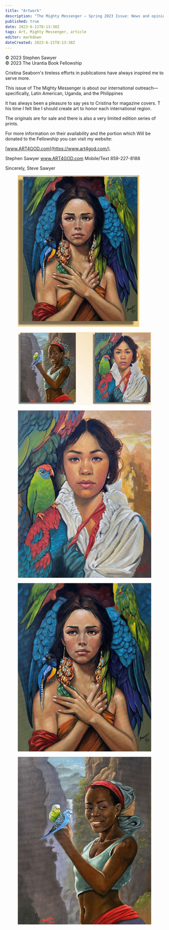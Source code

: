 ```yaml
---
title: "Artwork"
description: "The Mighty Messenger — Spring 2023 Issue: News and opinions for Readers of The Urantia Book"
published: true
date: 2023-6-21T8:13:38Z
tags: Art, Mighty Messenger, article
editor: markdown
dateCreated: 2023-6-21T8:13:38Z
---
```


<p class="v-card v-sheet theme--light grey lighten-3 px-2">© 2023 Stephen Sawyer<br>© 2023 The Urantia Book Fellowship</p>

Cristina Seaborn's tireless efforts in publications have always inspired me to serve more.

This issue of The Mighty Messenger is about our international outreach—specifically, Latin American, Uganda, and the Philippines

It has always been a pleasure to say yes to Cristina for magazine covers. T his time I felt like I should create art to honor each international region.

The originals are for sale and there is also a very limited edition series of prints.

For more information on their availability and the portion which Will be donated to the Fellowship you can visit my website:

[www.ART4GOD.com](https://www.art4god.com/).

Stephen Sawyer www.ART4GOD.com Mobile/Text 859-227-8188

Sincerely,
Steve Sawyer

<figure id="Figure_1" class="image urantiapedia">
<img src="/image/article/The_Mighty_Messenger/2023_Spring/068.jpg">
</figure>

<figure id="Figure_2" class="image urantiapedia">
<img src="/image/article/The_Mighty_Messenger/2023_Spring/069.jpg">
</figure>

<figure id="Figure_3" class="image urantiapedia">
<img src="/image/article/The_Mighty_Messenger/2023_Spring/070.jpg">
</figure>

<figure id="Figure_4" class="image urantiapedia">
<img src="/image/article/The_Mighty_Messenger/2023_Spring/071.jpg">
</figure>

<figure id="Figure_5" class="image urantiapedia">
<img src="/image/article/The_Mighty_Messenger/2023_Spring/072.jpg">
</figure>